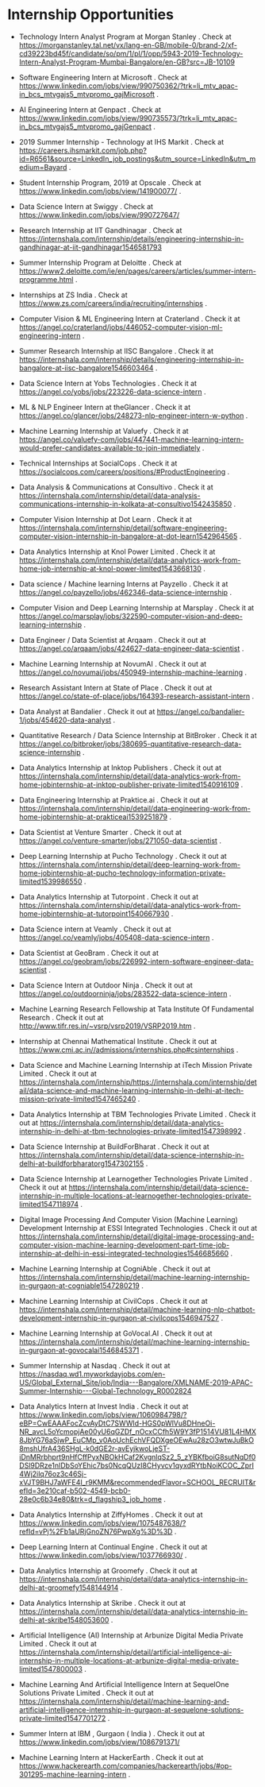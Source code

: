 # Internship Opportunities

- Technology Intern Analyst Program at Morgan Stanley . Check at https://morganstanley.tal.net/vx/lang-en-GB/mobile-0/brand-2/xf-cd39223bd45f/candidate/so/pm/1/pl/1/opp/5943-2019-Technology-Intern-Analyst-Program-Mumbai-Bangalore/en-GB?src=JB-10109

- Software Engineering Intern at Microsoft . Check at https://www.linkedin.com/jobs/view/990750362/?trk=li_mtv_apac-in_bcs_mtvgajs5_mtvpromo_gajMicrosoft .

- AI Engineering Intern at Genpact . Check at https://www.linkedin.com/jobs/view/990735573/?trk=li_mtv_apac-in_bcs_mtvgajs5_mtvpromo_gajGenpact .

- 2019 Summer Internship - Technology at IHS Markit . Check at https://careers.ihsmarkit.com/job.php?id=R6561&source=LinkedIn_job_postings&utm_source=LinkedIn&utm_medium=Bayard .

- Student Internship Program, 2019 at Opscale . Check at https://www.linkedin.com/jobs/view/141900077/ .

- Data Science Intern at Swiggy . Check at https://www.linkedin.com/jobs/view/990727647/

- Research Internship at IIT Gandhinagar . Check at https://internshala.com/internship/details/engineering-internship-in-gandhinagar-at-iit-gandhinagar1546581793

- Summer Internship Program at Deloitte . Check at https://www2.deloitte.com/ie/en/pages/careers/articles/summer-intern-programme.html .

- Internships at ZS India . Check at https://www.zs.com/careers/india/recruiting/internships .

- Computer Vision & ML Engineering Intern at Craterland . Check it at https://angel.co/craterland/jobs/446052-computer-vision-ml-engineering-intern .

- Summer Research Internship at IISC Bangalore . Check it at https://internshala.com/internship/details/engineering-internship-in-bangalore-at-iisc-bangalore1546603464 .

- Data Science Intern at Yobs Technologies . Check it at https://angel.co/yobs/jobs/223226-data-science-intern .

- ML & NLP Engineer Intern at theGlancer . Check it at https://angel.co/glancer/jobs/248273-nlp-engineer-intern-w-python .

- Machine Learning Internship at Valuefy . Check it at https://angel.co/valuefy-com/jobs/447441-machine-learning-intern-would-prefer-candidates-available-to-join-immediately .

- Technical Internships at SocialCops . Check it at https://socialcops.com/careers/positions/#ProductEngineering .

- Data Analysis & Communications at Consultivo . Check it at https://internshala.com/internship/detail/data-analysis-communications-internship-in-kolkata-at-consultivo1542435850 .

- Computer Vision Internship at Dot Learn . Check it at https://internshala.com/internship/detail/software-engineering-computer-vision-internship-in-bangalore-at-dot-learn1542964565 .

- Data Analytics Internship at Knol Power Limited . Check it at https://internshala.com/internship/detail/data-analytics-work-from-home-job-internship-at-knol-power-limited1543668130 .

- Data science / Machine learning Interns at Payzello . Check it at https://angel.co/payzello/jobs/462346-data-science-internship .

- Computer Vision and Deep Learning Internship at Marsplay . Check it at https://angel.co/marsplay/jobs/322590-computer-vision-and-deep-learning-internship .

- Data Engineer / Data Scientist at Arqaam . Check it out at https://angel.co/arqaam/jobs/424627-data-engineer-data-scientist .

- Machine Learning Internship at NovumAI . Check it out at https://angel.co/novumai/jobs/450949-internship-machine-learning .

- Research Assistant Intern at State of Place . Check it out at https://angel.co/state-of-place/jobs/164393-research-assistant-intern .

- Data Analyst at Bandalier . Check it out at https://angel.co/bandalier-1/jobs/454620-data-analyst .

- Quantitative Research / Data Science Internship at BitBroker . Check it at https://angel.co/bitbroker/jobs/380695-quantitative-research-data-science-internship .

- Data Analytics Internship at Inktop Publishers . Check it out at https://internshala.com/internship/detail/data-analytics-work-from-home-jobinternship-at-inktop-publisher-private-limited1540916109 .

- Data Engineering Internship at Praktice.ai . Check it out at https://internshala.com/internship/detail/data-engineering-work-from-home-jobinternship-at-prakticeai1539251879 .

- Data Scientist at Venture Smarter . Check it out at https://angel.co/venture-smarter/jobs/271050-data-scientist .

- Deep Learning Internship at Pucho Technology . Check it out at https://internshala.com/internship/detail/deep-learning-work-from-home-jobinternship-at-pucho-technology-information-private-limited1539986550 .

- Data Analytics Internship at Tutorpoint . Check it out at https://internshala.com/internship/detail/data-analytics-work-from-home-jobinternship-at-tutorpoint1540667930 .

- Data Science intern at Veamly . Check it out at https://angel.co/veamly/jobs/405408-data-science-intern .

- Data Scientist at GeoBram . Check it out at https://angel.co/geobram/jobs/226992-intern-software-engineer-data-scientist .

- Data Science Intern at Outdoor Ninja . Check it out at https://angel.co/outdoorninja/jobs/283522-data-science-intern .

- Machine Learning Research Fellowship at Tata Institute Of Fundamental Research . Check it out at http://www.tifr.res.in/~vsrp/vsrp2019/VSRP2019.htm .

- Internship at Chennai Mathematical Institute . Check it out at https://www.cmi.ac.in//admissions/internships.php#csinternships .

- Data Science and Machine Learning Internship at iTech Mission Private Limited . Check it out at https://internshala.com/internship/https://internshala.com/internship/detail/data-science-and-machine-learning-internship-in-delhi-at-itech-mission-private-limited1547465240 .

- Data Analytics Internship at TBM Technologies Private Limited . Check it out at https://internshala.com/internship/detail/data-analytics-internship-in-delhi-at-tbm-technologies-private-limited1547398992 .

- Data Science Internship at BuildForBharat . Check it out at https://internshala.com/internship/detail/data-science-internship-in-delhi-at-buildforbharatorg1547302155 .

- Data Science Internship at Learnogether Technologies Private Limited . Check it out at https://internshala.com/internship/detail/data-science-internship-in-multiple-locations-at-learnogether-technologies-private-limited1547118974 .

- Digital Image Processing And Computer Vision (Machine Learning) Development Internship at ESSI Integrated Technologies . Check it out at https://internshala.com/internship/detail/digital-image-processing-and-computer-vision-machine-learning-development-part-time-job-internship-at-delhi-in-essi-integrated-technologies1546685660 .

- Machine Learning Internship at CogniAble . Check it out at https://internshala.com/internship/detail/machine-learning-internship-in-gurgaon-at-cogniable1547280219 .

- Machine Learning Internship at CivilCops . Check it out at https://internshala.com/internship/detail/machine-learning-nlp-chatbot-development-internship-in-gurgaon-at-civilcops1546947527 .

- Machine Learning Internship at GoVocal.AI . Check it out at https://internshala.com/internship/detail/machine-learning-internship-in-gurgaon-at-govocalai1546845371 .

- Summer Internship at Nasdaq . Check it out at https://nasdaq.wd1.myworkdayjobs.com/en-US/Global_External_Site/job/India---Bangalore/XMLNAME-2019-APAC-Summer-Internship---Global-Technology_R0002824

- Data Analytics Intern at Invest India . Check it out at https://www.linkedin.com/jobs/view/1060984798/?eBP=CwEAAAFocZcvAyDtC7SWWld-HGS0pWlVu8DHneOi-NR_avcL5oYcmopjAe00yU6qGZDf_nOcxCCfh5W9Y3fP1514VU81L4HMX8JbYG76aSjwP_EuCMp_v0AoUchEchVFQDXgeOEwAu28zO3wtwJuBkO8mshUfrA436SHgL-k0dGE2r-avEyjkwoLjeST-iDnMRrbhprt9nHfCffPyxNBOkHCaf2KvgnlqSz2_5_zYBKfboiG8sutNqDf0DSl9DRze1nIDbSoYEhic7bs0NcqQUzI8CHyvcv1qyxdRYtbNoiKCOC_ZprI4Wj2ilq76oz3c46Sj-xVJT9BHJ7aWFE4I_r9KMM&recommendedFlavor=SCHOOL_RECRUIT&refId=3e210caf-b502-4549-bcb0-28e0c6b34e80&trk=d_flagship3_job_home .

- Data Analytics Internship at ZiffyHomes . Check it out at https://www.linkedin.com/jobs/view/1075487638/?refId=vPj%2Fb1aURjGnoZN76PwpXg%3D%3D .

- Deep Learning Intern at Continual Engine . Check it out at https://www.linkedin.com/jobs/view/1037766930/ .

- Data Analytics Internship at Groomefy . Check it out at https://internshala.com/internship/detail/data-analytics-internship-in-delhi-at-groomefy1548144914 .

- Data Analytics Internship at Skribe . Check it out at https://internshala.com/internship/detail/data-analytics-internship-in-delhi-at-skribe1548053600 .

- Artificial Intelligence (AI) Internship at Arbunize Digital Media Private Limited . Check it out at https://internshala.com/internship/detail/artificial-intelligence-ai-internship-in-multiple-locations-at-arbunize-digital-media-private-limited1547800003 .

- Machine Learning And Artificial Intelligence Intern at SequelOne Solutions Private Limited . Check it out at https://internshala.com/internship/detail/machine-learning-and-artificial-intelligence-internship-in-gurgaon-at-sequelone-solutions-private-limited1547701272 .

- Summer Intern at IBM , Gurgaon ( India ) . Check it out at https://www.linkedin.com/jobs/view/1086791371/

- Machine Learning Intern at HackerEarth . Check it out at https://www.hackerearth.com/companies/hackerearth/jobs/#op-301295-machine-learning-intern .
